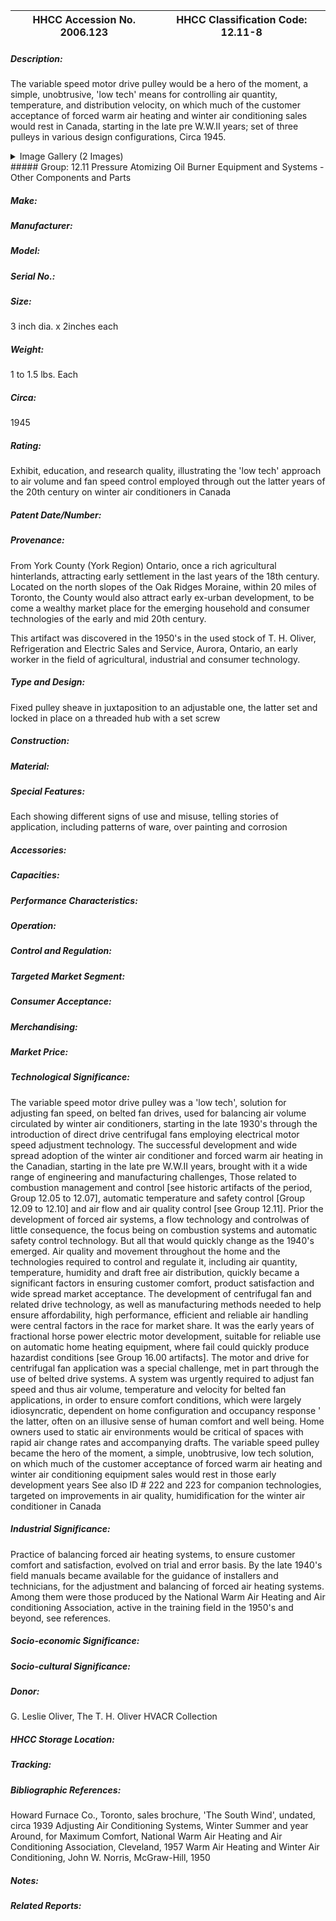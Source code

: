 | **HHCC Accession No. 2006.123** |**HHCC Classification Code:  12.11-8**|
| ----------- | ----------- |
##### Description:
The variable speed motor drive pulley would be a hero of the moment, a simple, unobtrusive, 'low tech' means for controlling air quantity, temperature, and distribution velocity, on which much of the customer acceptance of forced warm air heating and winter air conditioning sales would rest in Canada, starting in the late pre W.W.II years; set of three pulleys in various design configurations, Circa 1945.


<details>
	<summary>Image Gallery (2 Images)</summary>
<div class="gallery gallery-wrapper--full" contenteditable="false" data-is-empty="false" data-translation="Add images" data-columns="6">
<figure class="gallery__item"><a href="#DOMAIN_NAME#gallery/12.11-8.jpg" data-size="1995x1421"><img src="#DOMAIN_NAME#gallery/12.11-8-thumbnail.jpg" alt=""></a></figure>
<figure class="gallery__item"><a href="#DOMAIN_NAME#gallery/12.11-8a.jpg" data-size="2171x1195"><img src="#DOMAIN_NAME#gallery/12.11-8a-thumbnail.jpg" alt=""></a></figure>
</div>
</details>
##### Group:
12.11 Pressure Atomizing Oil Burner Equipment and Systems - Other Components and Parts

##### Make:


##### Manufacturer:


##### Model:


##### Serial No.:


##### Size:
3 inch dia. x 2inches each

##### Weight:
1 to 1.5 lbs. Each

##### Circa:
1945

##### Rating:
Exhibit, education, and research quality, illustrating the 'low tech' approach to air volume and fan speed control employed through out the latter years of the 20th century on winter air conditioners in Canada

##### Patent Date/Number:


##### Provenance:
From York County (York Region) Ontario, once a rich agricultural hinterlands, attracting early settlement in the last years of the 18th century. Located on the north slopes of the Oak Ridges Moraine, within 20 miles of Toronto, the County would also attract early ex-urban development, to be come a wealthy market place for the emerging household and consumer technologies of the early and mid 20th century. 

This artifact was discovered in the 1950's in the used stock of T. H. Oliver, Refrigeration and Electric Sales and Service, Aurora, Ontario, an early worker in the field of agricultural, industrial and consumer technology.

##### Type and Design:
Fixed pulley sheave in juxtaposition to an adjustable one, the latter set and locked in place on a threaded hub with a set screw

##### Construction:


##### Material:


##### Special Features:
Each showing different signs of use and misuse, telling stories of application, including patterns of ware, over painting and corrosion

##### Accessories:


##### Capacities:


##### Performance Characteristics:


##### Operation:


##### Control and Regulation:


##### Targeted Market Segment:


##### Consumer Acceptance:


##### Merchandising:


##### Market Price:


##### Technological Significance:
The variable speed motor drive pulley was a 'low tech', solution for adjusting fan speed, on belted fan drives, used for balancing air volume circulated by winter air conditioners, starting in the late 1930's through the introduction of direct drive centrifugal fans employing electrical motor speed adjustment technology. 
The successful development and wide spread adoption of the winter air conditioner and forced warm air heating in the Canadian, starting in the late pre W.W.II years, brought with it a wide range of engineering and manufacturing challenges, Those related to combustion management and control [see historic artifacts of the period, Group 12.05 to 12.07], automatic temperature and safety control [Group 12.09 to 12.10] and air flow  and air quality control [see Group 12.11]. Prior the development of forced air systems, a flow technology and controlwas of little consequence, the focus being on combustion systems and automatic safety control technology. But all that would quickly change as the 1940's emerged.
Air quality and movement throughout the home and the technologies required to control and regulate it, including air quantity, temperature, humidity and draft free air distribution,  quickly became a significant factors in ensuring customer comfort, product satisfaction and wide spread market acceptance. 
The development of centrifugal fan and related drive technology, as well as manufacturing methods needed to help ensure affordability, high performance, efficient and reliable air handling were  central factors in the race for market share. 
It was the early years of fractional horse power electric motor development, suitable for reliable use on automatic home heating equipment, where fail could quickly produce hazardist conditions [see Group 16.00 artifacts]. The motor and drive for centrifugal fan application was a special challenge, met in part through the use of belted drive systems.
A system was urgently required to adjust fan speed and thus air volume, temperature and velocity for belted fan applications, in order to ensure comfort conditions, which were largely idiosyncratic, dependent on home configuration and occupancy response ' the latter, often on an illusive sense of human comfort and well being. Home owners used to static air environments  would be critical of spaces with rapid air change rates and accompanying drafts.
The variable speed pulley became the hero of the moment, a simple, unobtrusive, low tech solution, on which much of the customer acceptance of forced warm air heating and winter air conditioning equipment sales would rest in those early development years
See also ID # 222 and 223 for companion technologies, targeted on improvements in air quality, humidification for the winter air conditioner in Canada

##### Industrial Significance:
Practice of balancing forced air heating systems, to ensure customer comfort and satisfaction, evolved on trial and error basis. By the late 1940's field manuals became available for the guidance of installers and technicians, for the adjustment and balancing of forced air heating systems. Among them were those produced by the National Warm Air Heating and Air conditioning Association, active in the training field in the 1950's and beyond, see references.

##### Socio-economic Significance:


##### Socio-cultural Significance:


##### Donor:
G. Leslie Oliver, The T. H. Oliver HVACR Collection

##### HHCC Storage Location:


##### Tracking:


##### Bibliographic References:
Howard Furnace Co., Toronto, sales brochure, 'The South Wind', undated, circa 1939
Adjusting Air Conditioning Systems, Winter Summer and year Around, for Maximum Comfort, National Warm Air Heating and Air Conditioning Association, Cleveland, 1957
Warm Air Heating and Winter Air Conditioning, John W. Norris, McGraw-Hill, 1950

##### Notes:


##### Related Reports:

